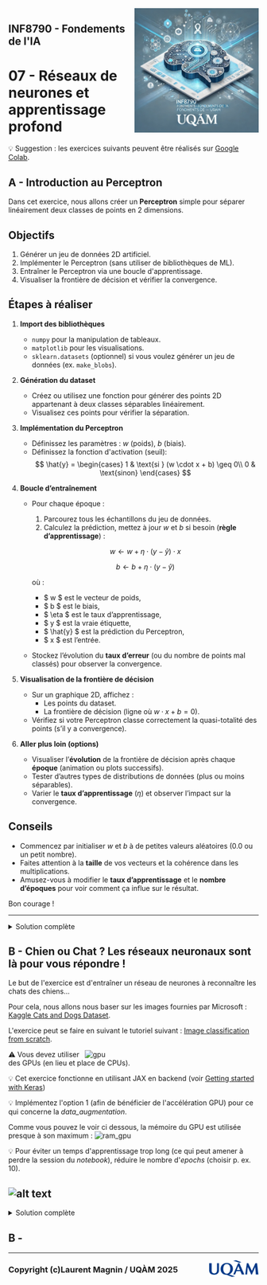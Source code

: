 <script type="text/javascript" async
  src="https://polyfill.io/v3/polyfill.min.js?features=es6">
</script>
<script type="text/javascript" async>
  window.MathJax = {
    tex: {
      inlineMath: [['$', '$'], ['\\(', '\\)']],  // Enables single $ for inline math
      displayMath: [['$$', '$$'], ['\\[', '\\]']]
    },
    svg: {
      fontCache: 'global'
    }
  };
</script>
<script type="text/javascript" async
  src="https://cdnjs.cloudflare.com/ajax/libs/mathjax/3.2.2/es5/tex-mml-chtml.js">
</script>

<img style="float: right;" src="../../images/image_inf8790.png" alt="image_inf8790" width="250"/>

## INF8790 - Fondements de l'IA
# 07 - Réseaux de neurones et apprentissage profond

:bulb: Suggestion : les exercices suivants peuvent être réalisés sur [Google Colab](https://colab.google).

## A - Introduction au Perceptron

Dans cet exercice, nous allons créer un **Perceptron** simple pour séparer linéairement deux classes de points en 2 dimensions.

## Objectifs
1. Générer un jeu de données 2D artificiel.
2. Implémenter le Perceptron (sans utiliser de bibliothèques de ML).
3. Entraîner le Perceptron via une boucle d'apprentissage.
4. Visualiser la frontière de décision et vérifier la convergence.

## Étapes à réaliser

1. **Import des bibliothèques**  
   - `numpy` pour la manipulation de tableaux.  
   - `matplotlib` pour les visualisations.  
   - `sklearn.datasets` (optionnel) si vous voulez générer un jeu de données (ex. `make_blobs`).

2. **Génération du dataset**  
   - Créez ou utilisez une fonction pour générer des points 2D appartenant à deux classes séparables linéairement.  
   - Visualisez ces points pour vérifier la séparation.

3. **Implémentation du Perceptron**  
   - Définissez les paramètres : $w$ (poids), $b$ (biais).  
   - Définissez la fonction d'activation (seuil):  
     $$
     \hat{y} = 
     \begin{cases} 
       1 & \text{si } (w \cdot x + b) \geq 0\\
       0 & \text{sinon}
     \end{cases}
     $$

4. **Boucle d’entraînement**  
   - Pour chaque époque :  
     1. Parcourez tous les échantillons du jeu de données.  
     2. Calculez la prédiction, mettez à jour $w$ et $b$ si besoin (**règle d’apprentissage**) :  

      $$
      w \leftarrow w + \eta \cdot (y - \hat{y}) \cdot x
      $$

      $$
      b \leftarrow b + \eta \cdot (y - \hat{y})
      $$

        où :
        - $ w $ est le vecteur de poids,
        - $ b $ est le biais,
        - $ \eta $ est le taux d’apprentissage,
        - $ y $ est la vraie étiquette,
        - $ \hat{y} $ est la prédiction du Perceptron,
        - $ x $ est l’entrée.

   - Stockez l’évolution du **taux d’erreur** (ou du nombre de points mal classés) pour observer la convergence.

5. **Visualisation de la frontière de décision**  
   - Sur un graphique 2D, affichez :  
     - Les points du dataset.  
     - La frontière de décision (ligne où $w \cdot x + b = 0$).  
   - Vérifiez si votre Perceptron classe correctement la quasi-totalité des points (s’il y a convergence).

6. **Aller plus loin (options)**  
   - Visualiser l’**évolution** de la frontière de décision après chaque **époque** (animation ou plots successifs).  
   - Tester d’autres types de distributions de données (plus ou moins séparables).  
   - Varier le **taux d’apprentissage** ($\eta$) et observer l’impact sur la convergence.

## Conseils
- Commencez par initialiser $w$ et $b$ à de petites valeurs aléatoires (0.0 ou un petit nombre).
- Faites attention à la **taille** de vos vecteurs et la cohérence dans les multiplications.
- Amusez-vous à modifier le **taux d’apprentissage** et le **nombre d’époques** pour voir comment ça influe sur le résultat.

Bon courage !

---
<details>
  <summary>Solution complète</summary>
    La solution complète sera révélée samedi soir prochain.
  <a href="https://colab.research.google.com/drive/1_r0eW94syX7kiqVktNiN67NKFs50GMXv?usp=sharing">inf8790_perceptron.ipynb</a>
</details>

## B - Chien ou Chat ? Les réseaux neuronaux sont là pour vous répondre !

Le but de l'exercice est d'entraîner un réseau de neurones à reconnaître les chats des chiens...

Pour cela, nous allons nous baser sur les images fournies par Microsoft : [Kaggle Cats and Dogs Dataset](https://www.microsoft.com/en-us/download/details.aspx?id=54765).

L'exercice peut se faire en suivant le tutoriel suivant : [Image classification from scratch](https://keras.io/examples/vision/image_classification_from_scratch/).

<img style="float: right;" align="right" src="gpu_t4.png" alt="gpu" width="350"/>

:warning: Vous devez utiliser des GPUs (en lieu et place de CPUs).

:bulb: Cet exercice fonctionne en utilisant JAX en backend (voir [Getting started with Keras](https://keras.io/getting_started/))

:bulb: Implémentez l'option 1 (afin de bénéficier de l'accélération GPU) pour ce qui concerne la _data_augmentation_.

Comme vous pouvez le voir ci dessous, la mémoire du GPU est utilisée presque à son maximum :
<img src="ram_gpu.png" alt="ram_gpu" width="500"/>

:bulb: Pour éviter un temps d'apprentissage trop long (ce qui peut amener à perdre la session du _notebook_), réduire le nombre d'_epochs_ (choisir p. ex. 10).

![alt text](<25 epochs.png>)
---

<details>
  <summary>Solution complète</summary>
    La solution complète sera révélée samedi soir prochain.
<div style="display: none;">
  <a href="https://colab.research.google.com/drive/1qcoX7BjD_YAFMs84DNhRybohudy1Y_lz?usp=sharing">inf8790_keyras.ipynb</a>
</div>
</details>

## B - 

--------------- 

<img style="float: right;" align="right" src="../../images/uqam.png" alt="uqàm" width="100"/>

### Copyright (c)Laurent Magnin / UQÀM 2025